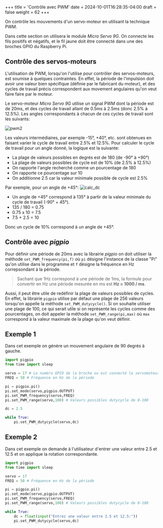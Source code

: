 +++
title = 'Contrôle avec PWM'
date = 2024-10-01T16:28:35-04:00
draft = false
weight = 62
+++


On contrôle les mouvements d'un servo-moteur en utilisant la technique PWM.

Dans cette section on utilisera le module *Micro Servo 9G*. On connecte les fils positifs et négatifs, et le fil jaune doit être connecté dans une des broches GPIO du Raspberry Pi.

## Contrôle des servos-moteurs
L'utilisation de PWM, lorsqu'on l'utilise pour contrôler des servos-moteurs, est soumise à quelques contraintes. En effet, la période de l'impulsion doit avoir une valeur bien spécifique (définie par le fabricant du moteur), et des cycles de travail précis correspondent aux movement angulaires qu'on veut faire faire par le moteur.

<!-- Si on se fie aux [spécification techniques](http://www.ee.ic.ac.uk/pcheung/teaching/DE1_EE/stores/sg90_datasheet.pdf), -->
Le servo-moteur *Micro Servo 9G* utilise un signal PWM dont la période est de 20ms, et des cycles de travail allant de 0.5ms à 2.5ms (donc 2.5% à 12.5%). Les angles correspondants à chacun de ces cycles de travail sont les suivants:

![pwm2](/420-314/images/pwm2.png)

Les valeurs intermédiaires, par exemple -15°, +40°, etc. sont obtenues en faisant varier le cycle de travail entre 2.5% et 12.5%. Pour calculer le cycle de travail pour un angle donné, la logique est la suivante:

+ La plage de valeurs possibles en degrés est de 180 (de -90° à +90°)
+ La plage de valeurs possibles de cycle est de 10% (de 2.5% à 12.5%)
+ On rapporte l'angle recherché comme un pourcentage de 180
+ On rapporte ce pourcentage sur 10
+ On additionne 2.5 car la valeur minimale possible de cycle est 2.5%
  
Par exemple, pour un angle de +45°:
![calc_dc](/420-314/images/calc_dc.png)

+ Un angle de +45° correspond à 135° à partir de la valeur minimale du cycle de travail (-90° + 45°). 
+ 135 / 180 = 0.75
+ 0.75 x 10 = 7.5
+ 7.5 + 2.5 = 10

Donc un cycle de 10% correspond à un angle de +45°.

## Contrôle avec _pigpio_
Pour définir une période de 20ms avec la librairie *pigpio* on doit utiliser la méthode ``set_PWM_frequency(pi,f)`` où ``pi`` désigne l'instance de la classe "Pi" qu'on utilise dans le programme et ``f`` désigne la fréquence en Hz correpsondant à la période. 

> Sachant que 1Hz correspond à une période de 1ms, la formule pour convertir en Hz une période mesurée en ms est **Hz = 1000 / ms**.

Aussi, il peut être utile de redéfinir la plage de valeurs possibles de cycles. En effet, la librairie ``pigpio`` utilise par défaut une plage de 256 valeurs lorsqu'on appelle la méthode ``set_PWM_dutycycle()``. Si on souhaite utiliser une plage de 100, ce qui serait utile si on représente les cycles comme des pourcentages, on doit appeler la méthode ``set_PWM_range(pi,max)`` où ``max`` correspond à la valeur maximale de la plage qu'on veut définir.


## Exemple 1
Dans cet exemple on génère un mouvement angulaire de 90 degrés à gauche.

```python
import pigpio
from time import sleep

servo = 17 # Le numéro GPIO de la broche ou est connecté le servomoteur
FREQ = 50 # Fréquence en Hz de la période

pi = pigpio.pi()
pi.set_mode(servo,pigpio.OUTPUT)
pi.set_PWM_frequency(servo,FREQ)
pi.set_PWM_range(servo,100) # Valeurs possibles dutycycle de 0-100

dc = 2.5

while True:
    pi.set_PWM_dutycycle(servo,dc)

```

## Exemple 2
Dans cet exemple on demande à l'utilisateur d'entrer une valeur entre 2.5 et 12.5 et on applique la rotation correspondante. 
```python
import pigpio
from time import sleep

servo = 17
FREQ = 50 # Fréquence en Hz de la période

pi = pigpio.pi()
pi.set_mode(servo,pigpio.OUTPUT)
pi.set_PWM_frequency(servo,FREQ)
pi.set_PWM_range(servo,100) # Valeurs possibles dutycycle de 0-100

while True:
    dc = float(input("Entrez une valeur entre 2.5 et 12.5:"))
    pi.set_PWM_dutycycle(servo,dc)
```
<!--
## Exercice 1
Faites un programmes similaire à l'exmeple 2, mais l'utilisateur doit entrer un angle entre 0 et 180 degrés au lieu d'une valeur entre 2.5 et 12.5.

```python
import pigpio
from time import sleep

servo = 17
FREQ = 50 # Fréquence en Hz de la période

pi = pigpio.pi()
pi.set_mode(servo,pigpio.OUTPUT)
pi.set_PWM_frequency(servo,FREQ)
pi.set_PWM_range(servo,100) # Valeurs possibles dutycycle de 0-100

while True:
    dc = float(input("Entrez une valeur entre 0 et 180:"))
    dc = dc / 18 + 2.5
        pi.set_PWM_dutycycle(servo,dc)
```

## Exercice 2
Utilisez un potentiomètre pour changer l'angle de rotation du servo moteur.

```python
import pigpio
from time import sleep
import busio
import adafruit_ads1x15.ads1115 as ADS
from adafruit_ads1x15.analog_in import AnalogIn

SCL = 3
SDA = 2
GAIN = 1
servo = 17
FREQ = 50 # Fréquence en Hz de la période

i2cBus = busio.I2C(SCL, SDA)
ads = ADS.ADS1115(i2cBus, GAIN)
a0 = AnalogIn(ads, 0)

pi = pigpio.pi()
pi.set_mode(servo,pigpio.OUTPUT)
pi.set_PWM_frequency(servo,FREQ)
pi.set_PWM_range(servo,100) # Valeurs possibles dutycycle de 0-100

while True:
    dc = abs(a0.value) / 3277 + 2.5
    pi.set_PWM_dutycycle(servo,dc)
```
-->
